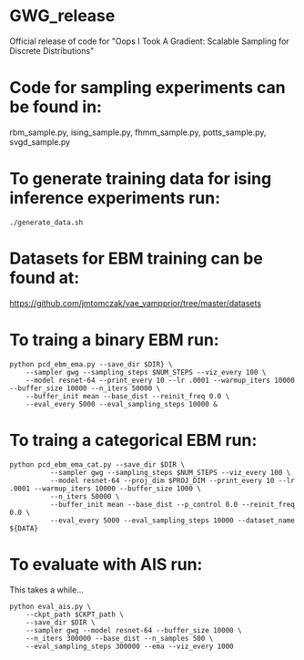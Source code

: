 # GWG_release
Official release of code for "Oops I Took A Gradient: Scalable Sampling for Discrete Distributions"

# Code for sampling experiments can be found in: 
rbm_sample.py, ising_sample.py, fhmm_sample.py, potts_sample.py, svgd_sample.py

# To generate training data for ising inference experiments run:

```
./generate_data.sh
```

# Datasets for EBM training can be found at:
https://github.com/jmtomczak/vae_vampprior/tree/master/datasets

# To traing a binary EBM run:

```
python pcd_ebm_ema.py --save_dir $DIR} \
    --sampler gwg --sampling_steps $NUM_STEPS --viz_every 100 \
    --model resnet-64 --print_every 10 --lr .0001 --warmup_iters 10000 --buffer_size 10000 --n_iters 50000 \
    --buffer_init mean --base_dist --reinit_freq 0.0 \
    --eval_every 5000 --eval_sampling_steps 10000 &
```

# To traing a categorical EBM run:

```
python pcd_ebm_ema_cat.py --save_dir $DIR \
          --sampler gwg --sampling_steps $NUM_STEPS --viz_every 100 \
          --model resnet-64 --proj_dim $PROJ_DIM --print_every 10 --lr .0001 --warmup_iters 10000 --buffer_size 1000 \
          --n_iters 50000 \
          --buffer_init mean --base_dist --p_control 0.0 --reinit_freq 0.0 \
          --eval_every 5000 --eval_sampling_steps 10000 --dataset_name ${DATA}
```

# To evaluate with AIS run:
This takes a while...
```
python eval_ais.py \
    --ckpt_path $CKPT_path \
    --save_dir $DIR \
    --sampler gwg --model resnet-64 --buffer_size 10000 \
    --n_iters 300000 --base_dist --n_samples 500 \
    --eval_sampling_steps 300000 --ema --viz_every 1000
```


